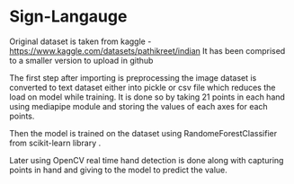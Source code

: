 # Sign-Langauge
Original dataset is taken from kaggle - https://www.kaggle.com/datasets/pathikreet/indian
It has been comprised to a smaller version to upload in github

The first step after importing is preprocessing the image dataset is converted to text dataset either into pickle or csv file which reduces the load on model while training.
It is done so by taking 21 points in each hand using mediapipe module and storing the values of each axes for each points.

Then the model is trained on the dataset using RandomeForestClassifier from scikit-learn library . 

Later using OpenCV real time hand detection is done along with capturing points in hand and giving to the model to predict the value.
